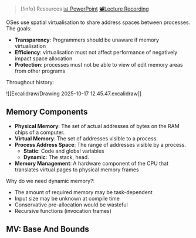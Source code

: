 
> [!info] Resources
> [📊 PowerPoint](Resources/MemoryVirtualisation.pdf)
> [📽️Lecture Recording]()

OSes use spatial virtualisation to share address spaces between processes. The goals:
- **Transparency**: Programmers should be unaware if memory virtualisation
- **Efficiency**: virtualisation must not affect performance of negatively impact space allocation
- **Protection**: processes must not be able to view of edit memory areas from other programs

Throughout history:

![[Excalidraw/Drawing 2025-10-17 12.45.47.excalidraw]]


## Memory Components

- **Physical Memory**: The set of actual addresses of bytes on the RAM chips of a computer.
- **Virtual Memory**: The set of addresses visible to a process.
- **Process Address Space**: The range of addresses visible by a process.
	- **Static**: Code and global variables
	- **Dynamic**: The stack, head.
- **Memory Management**: A hardware component of the CPU that translates virtual pages to physical memory frames

 Why do we need dynamic memory?:
 - The amount of required memory may be task-dependent
 - Input size may be unknown at compile time
 - Conservative pre-allocation would be wasteful
 - Recursive functions (invocation frames)

## MV: Base And Bounds

